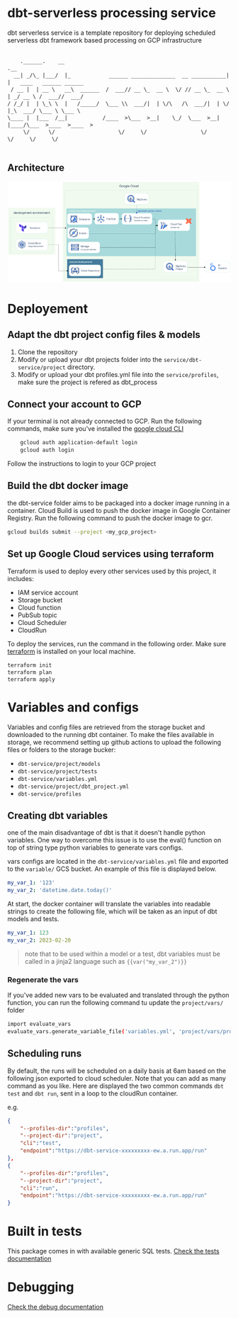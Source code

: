 # dbt-serverless processing service

dbt serverless service is a template repository for deploying scheduled serverless dbt framework based processing on GCP infrastructure

```

    .______.    __                                                   .__                        
  __| _/\_ |___/  |_            ______ ______________  __ ___________|  |   ____   ______ ______
 / __ |  | __ \   __\  ______  /  ___// __ \_  __ \  \/ // __ \_  __ \  | _/ __ \ /  ___//  ___/
/ /_/ |  | \_\ \  |   /_____/  \___ \\  ___/|  | \/\   /\  ___/|  | \/  |_\  ___/ \___ \ \___ \ 
\____ |  |___  /__|           /____  >\___  >__|    \_/  \___  >__|  |____/\___  >____  >____  >
     \/      \/                    \/     \/                 \/                \/     \/     \/
                                                                      
```

## Architecture
![Architecure](./docs/architecture.png)

# Deployement

## Adapt the dbt project config files & models
1. Clone the repository
2. Modify or upload your dbt projects folder into the `service/dbt-service/project` directory. 
3. Modify or upload your dbt profiles.yml file into the `service/profiles`, make sure the project is refered as dbt_process

## Connect your account to GCP

If your terminal is not already connected to GCP. Run the following commands, make sure you've installed the [google cloud CLI](https://cloud.google.com/sdk/docs/install)

```sh
    gcloud auth application-default login
    gcloud auth login
```

Follow the instructions to login to your GCP project


## Build the dbt docker image

the dbt-service folder aims to be packaged into a docker image running in a container. Cloud Build is used to push the docker image in Google Container Registry.
Run the following command to push the docker image to gcr.

```sh
gcloud builds submit --project <my_gcp_project>
```

## Set up Google Cloud services using terraform
Terraform is used to deploy every other services used by this project, it includes:
- IAM service account
- Storage bucket
- Cloud function 
- PubSub topic
- Cloud Scheduler
- CloudRun

To deploy the services, run the command in the following order.
Make sure [terraform](https://developer.hashicorp.com/terraform/tutorials/aws-get-started/install-cli) is installed on your local machine.

```
terraform init
terraform plan
terraform apply
```

# Variables and configs
Variables and config files are retrieved from the storage bucket and downloaded to the running dbt container.
To make the files available in storage, we recommend setting up github actions to upload the following files or folders to the storage bucker:
- `dbt-service/project/models`
- `dbt-service/project/tests`
- `dbt-service/variables.yml`
- `dbt-service/project/dbt_project.yml`
- `dbt-service/profiles`

## Creating dbt variables

one of the main disadvantage of dbt is that it doesn't handle python variables. One way to overcome this issue is to use the eval() function on top of string type python variables to generate vars configs.

vars configs are located in the `dbt-service/variables.yml` file and exported to the `variable/` GCS bucket. An example of this file is displayed below.

```yml
my_var_1: '123'
my_var_2: 'datetime.date.today()'
```
At start, the docker container will translate the variables into readable strings to create the following file, which will be taken as an input of dbt models and tests.

```yml
my_var_1: 123
my_var_2: 2023-02-20
```

>note that to be used within a model or a test, dbt variables must be called in a jinja2 language such as  `{{var("my_var_2")}}`
### Regenerate the vars
If you've added new vars to be evaluated and translated through the python function, you can run the following command tu update the `project/vars/` folder

```sh
import evaluate_vars
evaluate_vars.generate_variable_file('variables.yml', 'project/vars/project_vars.yml')
```

## Scheduling runs
By default, the runs will be scheduled on a daily basis at 6am based on the following json exported to cloud scheduler.
Note that you can add as many command as you like. Here are displayed the two common commands `dbt test` and `dbt run`, sent in a loop to the cloudRun container.

e.g.
```json
{
    "--profiles-dir":"profiles",
    "--project-dir":"project",
    "cli":"test",
    "endpoint":"https://dbt-service-xxxxxxxxx-ew.a.run.app/run"
},
{
    "--profiles-dir":"profiles",
    "--project-dir":"project",
    "cli":"run",
    "endpoint":"https://dbt-service-xxxxxxxxx-ew.a.run.app/run"
}
```
# Built in tests
This package comes in with available generic SQL tests.
[Check the tests documentation](docs/tests.md)

# Debugging

[Check the debug documentation](docs/debug.md)


